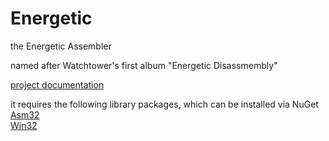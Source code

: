 # Energetic
the Energetic Assembler

named after Watchtower's first album "Energetic Disassmembly"

<a href="https://kohoutech.github.io/Energetic/">project documentation</a>

it requires the following library packages, which can be installed via NuGet  
<a href="https://www.nuget.org/packages/Kohoutech.Asm32/">Asm32</a>  
<a href="https://www.nuget.org/packages/Kohoutech.Win32/">Win32</a>  

